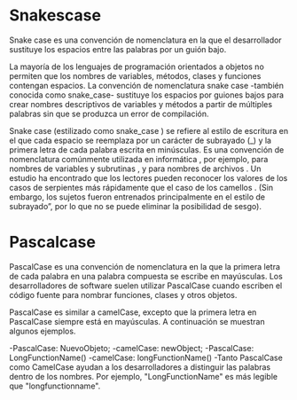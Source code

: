# Snakescase
Snake case es una convención de nomenclatura en la que el desarrollador sustituye los espacios entre las palabras por un guión bajo.

La mayoría de los lenguajes de programación orientados a objetos no permiten que los nombres de variables, métodos, clases y funciones contengan espacios. La convención de nomenclatura snake case -también conocida como snake_case- sustituye los espacios por guiones bajos para crear nombres descriptivos de variables y métodos a partir de múltiples palabras sin que se produzca un error de compilación.

Snake case (estilizado como snake_case ) se refiere al estilo de escritura en el que cada espacio se reemplaza por un carácter de subrayado (_) y la primera letra de cada palabra escrita en minúsculas. Es una convención de nomenclatura comúnmente utilizada en informática , por ejemplo, para nombres de variables y subrutinas , y para nombres de archivos . Un estudio ha encontrado que los lectores pueden reconocer los valores de los casos de serpientes más rápidamente que el caso de los camellos . (Sin embargo, los sujetos fueron entrenados principalmente en el estilo de subrayado”, por lo que no se puede eliminar la posibilidad de sesgo).

# Pascalcase
PascalCase es una convención de nomenclatura en la que la primera letra de cada palabra en una palabra compuesta se escribe en mayúsculas. Los desarrolladores de software suelen utilizar PascalCase cuando escriben el código fuente para nombrar funciones, clases y otros objetos.

PascalCase es similar a camelCase, excepto que la primera letra en PascalCase siempre está en mayúsculas. A continuación se muestran algunos ejemplos.

-PascalCase: NuevoObjeto;
-camelCase: newObject;
-PascalCase: LongFunctionName()
-camelCase: longFunctionName()
-Tanto PascalCase como CamelCase ayudan a los desarrolladores a distinguir las palabras dentro de los nombres. Por ejemplo, "LongFunctionName" es más legible que "longfunctionname".

